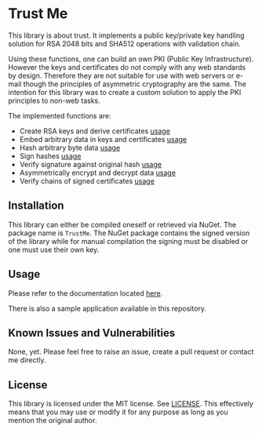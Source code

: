 ﻿# Trust Me

This library is about trust. It implements a public key/private key handling solution for RSA 2048 bits and SHA512 operations with validation chain.

Using these functions, one can build an own PKI (Public Key Infrastructure). However the keys and certificates do not comply with any web standards by design. Therefore they are not suitable for use with web servers or e-mail though the principles of asymmetric cryptography are the same. The intention for this library was to create a custom solution to apply the PKI principles to non-web tasks.

The implemented functions are:

* Create RSA keys and derive certificates [usage](USAGE.md#keys-and-certificates)
* Embed arbitrary data in keys and certificates [usage](USAGE.md#embed-data)
* Hash arbitrary byte data [usage](USAGE.md#hashing)
* Sign hashes [usage](USAGE.md#sign-and-verify)
* Verify signature against original hash [usage](USAGE.md#sign-and-verify)
* Asymmetrically encrypt and decrypt data [usage](USAGE.md#encrypt-and-decrypt)
* Verify chains of signed certificates [usage](USAGE.md#chain-of-trust)

## Installation

This library can either be compiled oneself or retrieved via NuGet. The package name is `TrustMe`. The NuGet package contains the signed version of the library while for manual compilation the signing must be disabled or one must use their own key.

## Usage

Please refer to the documentation located [here](USAGE.md).

There is also a sample application available in this repository.

## Known Issues and Vulnerabilities

None, yet. Please feel free to raise an issue, create a pull request or contact me directly.

## License

This library is licensed under the MIT license. See [LICENSE](LICENSE). This effectively means that you may use or modify it for any purpose as long as you mention the original author.
